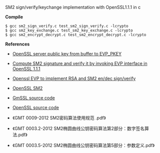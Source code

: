 SM2 sign/verify/keychange implementation with OpenSSL1.1.1 in c 



**Compile**

```
$ gcc sm2_sign_verify.c test_sm2_sign_verify.c -lcrypto
$ gcc sm2_key_exchange.c test_sm2_key_exchange.c -lcrypto
$ gcc sm2_encrypt_decrypt.c test_sm2_encrypt_decrypt.c -lcrypto
```



**References**

- [OpenSSL server public key from buffer to EVP_PKEY](https://stackoverflow.com/questions/58520237/openssl-server-public-key-from-buffer-to-evp-pkey)

- [Compute SM2 signature and verify it by invoking EVP interface in OpenSSL 1.1.1](https://blog.csdn.net/henter/article/details/105802665)
- [Openssl EVP to implement RSA and SM2 en/dec sign/verify](https://segmentfault.com/a/1190000023859098)
- [OpenSSL  SM2](https://www.openssl.org/docs/man1.1.1/man7/SM2.html)

- [GmSSL source code](https://github.com/guanzhi/GmSSL)

- [OpenSSL source code](https://github.com/openssl/openssl)

- 《GMT 0009-2012 SM2密码算法使用规范 .pdf》
- 《GMT 0003.2-2012 SM2椭圆曲线公钥密码算法第2部分：数字签名算法.pdf》
- 《GMT 0003.5-2012 SM2椭圆曲线公钥密码算法第5部分：参数定义.pdf》
